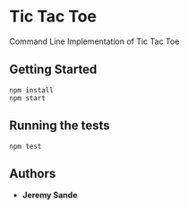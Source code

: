 # Tic Tac Toe

Command Line Implementation of Tic Tac Toe

## Getting Started

```terminal
npm install
npm start
```

## Running the tests

```terminal
npm test
```
## Authors

* **Jeremy Sande** 
